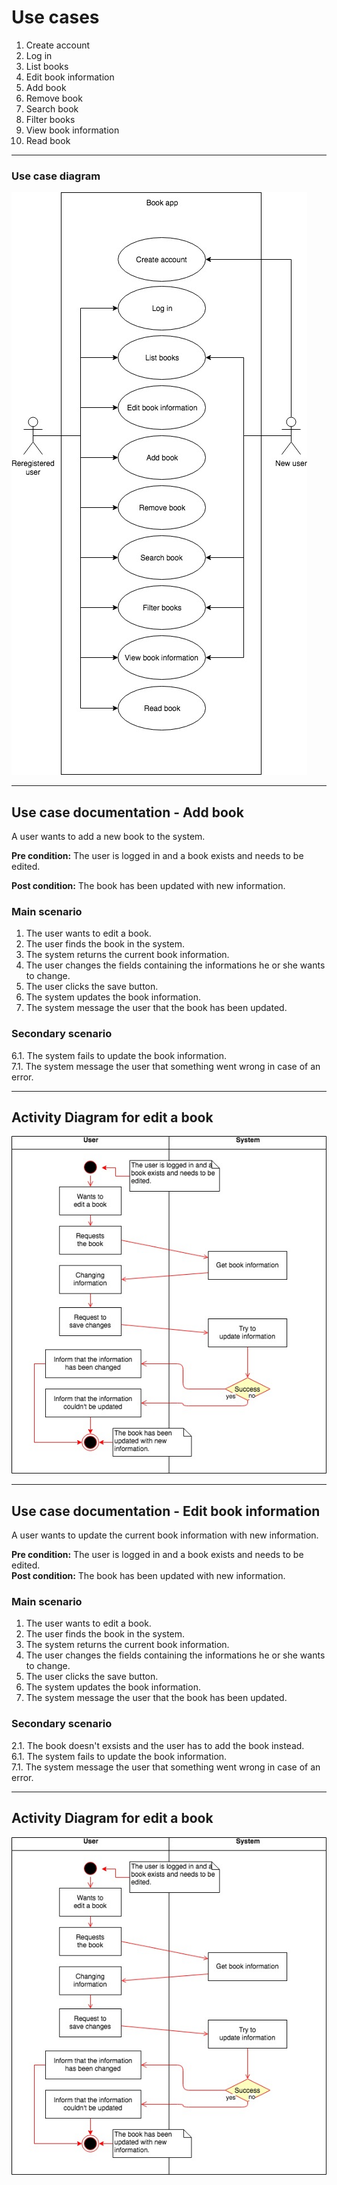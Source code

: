 # Use cases
1. Create account
2. Log in
3. List books
4. Edit book information
5. Add book
6. Remove book
7. Search book
8. Filter books
9. View book information
10. Read book
___
### Use case diagram
![use case diagram](./use-case-diagram.jpg)

___
## Use case documentation - Add book
A user wants to add a new book to the system.

__Pre condition:__ The user is logged in and a book exists and needs to be edited.

__Post condition:__ The book has been updated with new information.

### Main scenario
1. The user wants to edit a book.
2. The user finds the book in the system.
3. The system returns the current book information.
4. The user changes the fields containing the informations he or she wants to change.
5. The user clicks the save button.
6. The system updates the book information.
7. The system message the user that the book has been updated.

### Secondary scenario
6.1. The system fails to update the book information.<br>
7.1. The system message the user that something went wrong in case of an error.
___

## Activity Diagram for edit a book
![Edit book activity diagram](./Edit-Book-Activity-Diagram.jpg)
___
## Use case documentation - Edit book information
A user wants to update the current book information with new information.

__Pre condition:__ The user is logged in and a book exists and needs to be edited.<br>
__Post condition:__ The book has been updated with new information.

### Main scenario
1. The user wants to edit a book.
2. The user finds the book in the system.
3. The system returns the current book information.
4. The user changes the fields containing the informations he or she wants to change.
5. The user clicks the save button.
6. The system updates the book information.
7. The system message the user that the book has been updated.

### Secondary scenario
2.1. The book doesn't exsists and the user has to add the book instead.<br>
6.1. The system fails to update the book information.<br>
7.1. The system message the user that something went wrong in case of an error.
___

## Activity Diagram for edit a book
![Edit book activity diagram](./Edit-Book-Activity-Diagram.jpg)
